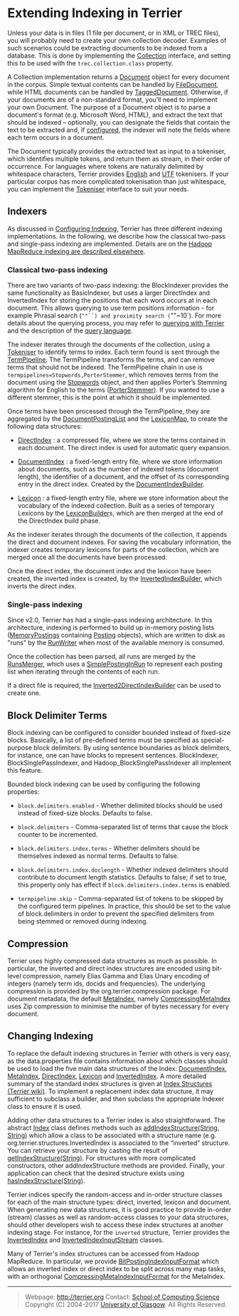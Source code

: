Extending Indexing in Terrier
=============================

Unless your data is in files (1 file per document, or in XML or TREC files), you will probably need to create your own collection decoder. Examples of such scenarios could be extracting documents to be indexed from a database. This is done by implementing the [Collection](http://www.terrier.org/docs/current/javadoc/org/terrier/indexing/Collection.html) interface, and setting this to be used with the `trec.collection.class` property.

A Collection implementation returns a [Document](http://www.terrier.org/docs/current/javadoc/org/terrier/indexing/Document.html) object for every document in the corpus. Simple textual contents can be handled by [FileDocument](http://www.terrier.org/docs/current/javadoc/org/terrier/indexing/FileDocument.html), while HTML documents can be handled by [TaggedDocument](http://www.terrier.org/docs/current/javadoc/org/terrier/indexing/TaggedDocument.html). Otherwise, if your documents are of a non-standard format, you’ll need to implement your own Document. The purpose of a Document object is to parse a document's format (e.g. Microsoft Word, HTML), and extract the text that should be indexed – optionally, you can designate the fields that contain the text to be extracted and, if [configured](configure_indexing.html#fields), the indexer will note the fields where each term occurs in a document.

The Document typically provides the extracted text as input to a tokeniser, which identifies multiple tokens, and return them as stream, in their order of occurrence. For languages where tokens are naturally delimited by whitespace characters, Terrier provides [English](http://www.terrier.org/docs/current/javadoc/org/terrier/indexing/tokenisation/EnglishTokeniser.html) and [UTF](http://www.terrier.org/docs/current/javadoc/org/terrier/indexing/tokenisation/UTFTokeniser.html) tokenisers. If your particular corpus has more complicated tokenisation than just whitespace, you can implement the [Tokeniser](http://www.terrier.org/docs/current/javadoc/org/terrier/indexing/tokenisation/Tokeniser.html) interface to suit your needs.

Indexers
--------

As discussed in [Configuring Indexing](configure_indexing.html), Terrier has three different indexing implementations. In the following, we describe how the classical two-pass and single-pass indexing are implemented. Details are on the [Hadoop MapReduce indexing are described elsewhere](hadoop_indexing.html).

### Classical two-pass indexing

There are two variants of two-pass indexing: the BlockIndexer provides the same functionality as BasicIndexer, but uses a larger DirectIndex and InvertedIndex for storing the positions that each word occurs at in each document. This allows querying to use term positions information - for example Phrasal search (`""``) and proximity search (`""~10`). For more details about the querying process, you may refer to [querying with Terrier](extend_retrieval.html) and the description of the [query language](querylanguage.html).

The indexer iterates through the documents of the collection, using a [Tokeniser](http://www.terrier.org/docs/current/javadoc/org/terrier/indexing/tokenisation/Tokeniser.html) to identify terms to index. Each term found is sent through the [TermPipeline](http://www.terrier.org/docs/current/javadoc/org/terrier/terms/TermPipeline.html). The TermPipeline transforms the terms, and can remove terms that should not be indexed. The TermPipeline chain in use is `termpipelines=Stopwords,PorterStemmer`, which removes terms from the document using the [Stopwords](http://www.terrier.org/docs/current/javadoc/org/terrier/terms/Stopwords.html) object, and then applies Porter’s Stemming algorithm for English to the terms ([PorterStemmer](http://www.terrier.org/docs/current/javadoc/org/terrier/terms/PorterStemmer.html)). If you wanted to use a different stemmer, this is the point at which it should be implemented.

Once terms have been processed through the TermPipeline, they are aggregated by the [DocumentPostingList](http://www.terrier.org/docs/current/javadoc/org/terrier/structures/indexing/DocumentPostingList.html) and the [LexiconMap](http://www.terrier.org/docs/current/javadoc/org/terrier/structures/indexing/LexiconMap.html), to create the following data structures:

-   [DirectIndex](http://www.terrier.org/docs/current/javadoc/org/terrier/structures/bit/DirectIndex.html) : a compressed file, where we store the terms contained in each document. The direct index is used for automatic query expansion.

-   [DocumentIndex](http://www.terrier.org/docs/current/javadoc/org/terrier/structures/DocumentIndex.html) : a fixed-length entry file, where we store information about documents, such as the number of indexed tokens (document length), the identifier of a document, and the offset of its corresponding entry in the direct index. Created by the [DocumentIndexBuilder](http://www.terrier.org/docs/current/javadoc/org/terrier/structures/indexing/DocumentIndexBuilder.html).

-   [Lexicon](http://www.terrier.org/docs/current/javadoc/org/terrier/structures/Lexicon.html) : a fixed-length entry file, where we store information about the vocabulary of the indexed collection. Built as a series of temporary Lexicons by the [LexiconBuilder](http://www.terrier.org/docs/current/javadoc/org/terrier/structures/indexing/LexiconBuilder.html)s, which are then merged at the end of the DirectIndex build phase.

As the indexer iterates through the documents of the collection, it appends the direct and document indexes. For saving the vocabulary information, the indexer creates temporary lexicons for parts of the collection, which are merged once all the documents have been processed.

Once the direct index, the document index and the lexicon have been created, the inverted index is created, by the [InvertedIndexBuilder](http://www.terrier.org/docs/current/javadoc/org/terrier/structures/indexing/classical/InvertedIndexBuilder.html), which inverts the direct index.

### Single-pass indexing

Since v2.0, Terrier has had a single-pass indexing architecture. In this architecture, indexing is performed to build up in-memory posting lists ([MemoryPostings](http://www.terrier.org/docs/current/javadoc/org/terrier/structures/indexing/singlepass/MemoryPostings.html) containing [Posting](http://www.terrier.org/docs/current/javadoc/org/terrier/structures/indexing/singlepass/Posting.html) objects), which are written to disk as "runs" by the [RunWriter](http://www.terrier.org/docs/current/javadoc/org/terrier/structures/indexing/singlepass/RunWriter.html) when most of the available memory is consumed.

Once the collection has been parsed, all runs are merged by the [RunsMerger](http://www.terrier.org/docs/current/javadoc/org/terrier/structures/indexing/singlepass/RunsMerger.html), which uses a [SimplePostingInRun](http://www.terrier.org/docs/current/javadoc/org/terrier/structures/indexing/singlepass/SimplePostingInRun.html) to represent each posting list when iterating through the contents of each run.

If a direct file is required, the [Inverted2DirectIndexBuilder](http://www.terrier.org/docs/current/javadoc/org/terrier/structures/indexing/singlepass/Inverted2DirectIndexBuilder.html) can be used to create one.

Block Delimiter Terms
---------------------

Block indexing can be configured to consider bounded instead of fixed-size blocks. Basically, a list of pre-defined terms must be specified as special-purpose block delimiters. By using sentence boundaries as block delimiters, for instance, one can have blocks to represent sentences. BlockIndexer, BlockSinglePassIndexer, and Hadoop\_BlockSinglePassIndexer all implement this feature.

Bounded block indexing can be used by configuring the following properties:

-   `block.delimiters.enabled` - Whether delimited blocks should be used instead of fixed-size blocks. Defaults to false.

-   `block.delimiters` - Comma-separated list of terms that cause the block counter to be incremented.

-   `block.delimiters.index.terms` - Whether delimiters should be themselves indexed as normal terms. Defaults to false.

-   `block.delimiters.index.doclength` - Whether indexed delimiters should contribute to document length statistics. Defaults to false; if set to true, this property only has effect if `block.delimiters.index.terms` is enabled.

-   `termpipeline.skip` - Comma-separated list of tokens to be skipped by the configured term pipelines. In practice, this should be set to the value of block.delimiters in order to prevent the specified delimiters from being stemmed or removed during indexing.

Compression
-----------

Terrier uses highly compressed data structures as much as possible. In particular, the inverted and direct index structures are encoded using bit-level compression, namely Elias Gamma and Elias Unary encoding of integers (namely term ids, docids and frequencies). The underlying compression is provided by the org.terrier.compression package. For document metadata, the default [MetaIndex](http://www.terrier.org/docs/current/javadoc/org/terrier/structures/MetaIndex.html), namely [CompressingMetaIndex](http://www.terrier.org/docs/current/javadoc/org/terrier/structures/CompressingMetaIndex.html) uses Zip compression to minimise the number of bytes necessary for every document.

Changing Indexing
-----------------

To replace the default indexing structures in Terrier with others is very easy, as the data.properties file contains information about which classes should be used to load the five main data structures of the Index: [DocumentIndex](http://www.terrier.org/docs/current/javadoc/org/terrier/structures/DocumentIndex.html), [MetaIndex](http://www.terrier.org/docs/current/javadoc/org/terrier/structures/MetaIndex.html), [DirectIndex](http://www.terrier.org/docs/current/javadoc/org/terrier/structures/bit/DirectIndex.html), [Lexicon](http://www.terrier.org/docs/current/javadoc/org/terrier/structures/Lexicon.html) and [InvertedIndex](http://www.terrier.org/docs/current/javadoc/org/terrier/structures/bit/InvertedIndex.html). A more detailed summary of the standard index structures is given at [Index Structures (Terrier wiki)](http://ir.dcs.gla.ac.uk/wiki/Terrier/IndexStructures). To implement a replacement index data structure, it may sufficient to subclass a builder, and then subclass the appropriate Indexer class to ensure it is used.

Adding other data structures to a Terrier index is also straightforward. The abstract [Index](http://www.terrier.org/docs/current/javadoc/org/terrier/structures/Index.html) class defines methods such as [addIndexStructure(String, String)](http://www.terrier.org/docs/current/javadoc/org/terrier/structures/Index.html#addIndexStructure(java.lang.String,%20java.lang.String)) which allow a class to be associated with a structure name (e.g. org.terrier.structures.InvertedIndex is associated to the “inverted” structure. You can retrieve your structure by casting the result of [getIndexStructure(String)](http://www.terrier.org/docs/current/javadoc/org/terrier/structures/Index.html#getIndexStructure(java.lang.String)). For structures with more complicated constructors, other addIndexStructure methods are provided. Finally, your application can check that the desired structure exists using [hasIndexStructure(String)](http://www.terrier.org/docs/current/javadoc/org/terrier/structures/Index.html#hasIndexStructure(java.lang.String)).

Terrier indices specify the random-access and in-order structure classes for each of the main structure types: direct, inverted, lexicon and document. When generating new data structures, it is good practice to provide in-order (stream) classes as well as random-access classes to your data structures, should other developers wish to access these index structures at another indexing stage. For instance, for the `inverted` structure, Terrier provides the [InvertedIndex](http://www.terrier.org/docs/current/javadoc/org/terrier/structures/bit/InvertedIndex.html) and [InvertedIndexInputStream](http://www.terrier.org/docs/current/javadoc/org/terrier/structures/bit/InvertedIndexInputStream.html) classes.

Many of Terrier's index structures can be accessed from Hadoop MapReduce. In particular, we provide [BitPostingIndexInputFormat](http://www.terrier.org/docs/current/javadoc/org/terrier/structures/indexing/singlepass/hadoop/BitPostingIndexInputFormat.html) which allows an inverted index or direct index to be split across many map tasks, with an orthogonal [CompressingMetaIndexInputFormat](http://www.terrier.org/docs/current/javadoc/org/terrier/structures/CompressingMetaIndex.CompressingMetaIndexInputFormat.html) for the MetaIndex.



------------------------------------------------------------------------


> Webpage: <http://terrier.org>
> Contact: [School of Computing Science](http://www.dcs.gla.ac.uk/)
> Copyright (C) 2004-2017 [University of Glasgow](http://www.gla.ac.uk/). All Rights Reserved.
